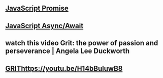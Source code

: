 ## [JavaScript Promise](https://www.youtube.com/watch?v=Wx2o-lnS8Bk)


## [JavaScript Async/Await](https://www.youtube.com/watch?v=TeX-ecZH7Z8&list=PL1TrjkMQ8UbUfI0MCRTOjRWZ-wI_BuHbN&index=2)

## watch this video Grit: the power of passion and perseverance | Angela Lee Duckworth
## [GRIT](https://youtu.be/H14bBuluwB8)<https://youtu.be/H14bBuluwB8>
